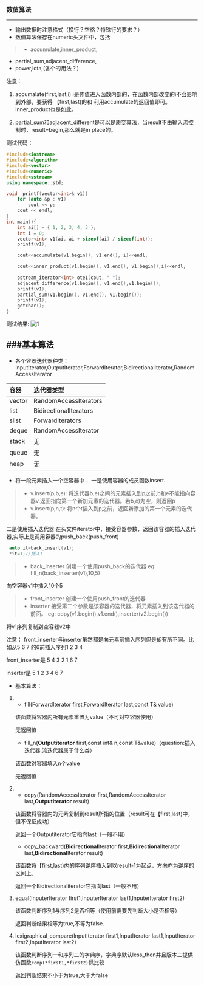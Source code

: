 ### 数值算法
---
+ 输出数据时注意格式（换行？空格？特殊行的要求？）
+ 数值算法保存在numeric头文件中，包括
> + accumulate,inner_product,
  + partial_sum,adjacent_difference,
  + power,iota,(各个的用法？)

注意：
1. accumalate(first,last,i) i是传值进入函数内部的，在函数内部改变的i不会影响到外部，要获得 【first,last)的和 利用accumulate的返回值即可。inner_product也是如此。

2. partial_sum和adjacent_different是可以是质变算法，当result不由输入流控制时，result=begin,那么就是in place的。

测试代码：
```c++
#include<iostream>
#include<algorithm>
#include<vector>
#include<numeric>
#include<sstream>
using namespace::std;

void  printf(vector<int>& v1){
	for (auto &p : v1)
		cout << p;
	cout << endl;
}
int main(){
	int ai[] = { 1, 2, 3, 4, 5 };
	int i = 0;
	vector<int> v1(ai, ai + sizeof(ai) / sizeof(int));
	printf(v1);

	cout<<accumulate(v1.begin(), v1.end(), i)<<endl;

	cout<<inner_product(v1.begin(), v1.end(), v1.begin(),i)<<endl;
	
	ostream_iterator<int> ote1(cout, " ");
	adjacent_difference(v1.begin(), v1.end(),v1.begin());
	printf(v1);
	partial_sum(v1.begin(), v1.end(), v1.begin());
	printf(v1);
	getchar();
}
```
测试结果:
![1](C:\Users\Administrator\Desktop\to\img\1.png)

###基本算法
---
+ 各个容器迭代器种类：InputIterator,OutputIterator,ForwardIterator,BidirectionalIterator,RandomAccessIterator

容器|迭代器类型
:---|:---|
vector|RandomAccessIterators|
list|BidirectionalIterators|
slist|ForwardIterators|
deque|RandomAccessIterator|
stack|无 |
queue| 无|
heap| 无|

+ 将一段元素插入一个空容器中：
  一是使用容器的成员函数insert.
> + v.insert(p,b,e): 将迭代器b,e)之间的元素插入到p之前,b和e不能指向容器v.返回指向第一个新加元素的迭代器。若b,e)为空，则返回p
> + v.insert(p,n,t): 将n个t插入到p之前，返回新添加的第一个元素的迭代器。

 二是使用插入迭代器:在头文件iterator中，接受容器参数，返回该容器的插入迭代器,实际上是调用容器的push_back(push_front)
```c++
 auto it=back_insert(v1);
 *it=1;//插入1
```
> + back_inserter 创建一个使用push_back的迭代器
  eg: fill_n(back_inserter(v1),10,5)
  
  向空容器v1中插入10个5

> + front_inserter 创建一个使用push_front的迭代器
> + inserter 接受第二个参数是该容器的迭代器，将元素插入到该迭代器的前面。
 eg:  copy(v1.begin(),v1.end(),inserter(v2.begin())

将v1序列复制到空容器v2中

注意： front_inserter与inserter虽然都是向元素前插入序列但是却有所不同。比如从5 6 7 的6前插入序列1 2 3 4

front_inserter是 5 4 3 2 1 6 7

inserter是      	 5 1 2 3 4 6 7  

+ 基本算法：
1. + fill(ForwardIterator first,ForwardIterator last,const T& value)
   
   该函数将容器内所有元素重置为value（不可对空容器使用）
   
   无返回值
   + fill_n(**Outputiterator** first,const int& n,const T&value)（question:插入迭代器,流迭代器属于什么类）
   
    该函数对容器填入n个value
   
    无返回值
2. + copy(RandomAccessIterator first,RandomAccessIterator last,**Outputiterator** result)
   
   该函数将容器内的元素复制到result所指的位置（result可在【first,last)中，但不保证成功）
   
   返回一个Outputiterator它指向last（一般不用）
   + copy_backward(**Bidirectional**Iterator first,**Bidirectional**Iterator last,**Bidirectional**Iterator result)
   
   该函数将【first,last)内的序列逆序插入到以result-1为起点，方向亦为逆序的区间上。
   
   返回一个Bidirectionaliterator它指向last（一般不用）

3. equal(InputerIterator first1,InputerIterator last1,InputerIterator first2)
   
   该函数判断序列1与序列2是否相等（使用前需要先判断大小是否相等）
   
   返回判断结果相等为true,不等为false.
4. lexigraphical_compare(InputIterator first1,InputIterator last1,InputIterator first2,InputIterator last2)
   
   该函数判断序列一和序列二的字典序，字典序默认less_then并且版本二提供仿函数```comp(*first1,*first2)```供比较
   
   返回判断结果不小于为true,大于为false
